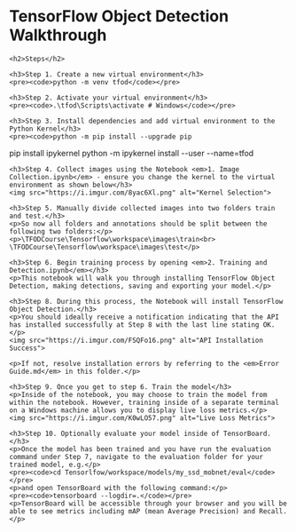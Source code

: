 <!DOCTYPE html>
<html lang="en">
<head>
    <meta charset="UTF-8">
    <meta name="viewport" content="width=device-width, initial-scale=1.0">
    <title>TensorFlow Object Detection Walkthrough</title>
</head>
<body>
    <h1>TensorFlow Object Detection Walkthrough</h1>

    <h2>Steps</h2>

    <h3>Step 1. Create a new virtual environment</h3>
    <pre><code>python -m venv tfod</code></pre>

    <h3>Step 2. Activate your virtual environment</h3>
    <pre><code>.\tfod\Scripts\activate # Windows</code></pre>

    <h3>Step 3. Install dependencies and add virtual environment to the Python Kernel</h3>
    <pre><code>python -m pip install --upgrade pip
pip install ipykernel
python -m ipykernel install --user --name=tfod</code></pre>

    <h3>Step 4. Collect images using the Notebook <em>1. Image Collection.ipynb</em> - ensure you change the kernel to the virtual environment as shown below</h3>
    <img src="https://i.imgur.com/8yac6Xl.png" alt="Kernel Selection">

    <h3>Step 5. Manually divide collected images into two folders train and test.</h3>
    <p>So now all folders and annotations should be split between the following two folders:</p>
    <p>\TFODCourse\Tensorflow\workspace\images\train<br>
    \TFODCourse\Tensorflow\workspace\images\test</p>

    <h3>Step 6. Begin training process by opening <em>2. Training and Detection.ipynb</em></h3>
    <p>This notebook will walk you through installing TensorFlow Object Detection, making detections, saving and exporting your model.</p>

    <h3>Step 8. During this process, the Notebook will install TensorFlow Object Detection.</h3>
    <p>You should ideally receive a notification indicating that the API has installed successfully at Step 8 with the last line stating OK.</p>
    <img src="https://i.imgur.com/FSQFo16.png" alt="API Installation Success">

    <p>If not, resolve installation errors by referring to the <em>Error Guide.md</em> in this folder.</p>

    <h3>Step 9. Once you get to step 6. Train the model</h3>
    <p>Inside of the notebook, you may choose to train the model from within the notebook. However, training inside of a separate terminal on a Windows machine allows you to display live loss metrics.</p>
    <img src="https://i.imgur.com/K0wLO57.png" alt="Live Loss Metrics">

    <h3>Step 10. Optionally evaluate your model inside of TensorBoard.</h3>
    <p>Once the model has been trained and you have run the evaluation command under Step 7, navigate to the evaluation folder for your trained model, e.g.</p>
    <pre><code>cd Tensorlfow/workspace/models/my_ssd_mobnet/eval</code></pre>
    <p>and open TensorBoard with the following command:</p>
    <pre><code>tensorboard --logdir=.</code></pre>
    <p>TensorBoard will be accessible through your browser and you will be able to see metrics including mAP (mean Average Precision) and Recall.</p>
</body>
</html>
